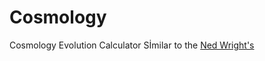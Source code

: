 # Cosmology

Cosmology Evolution Calculator Sİmilar to the [Ned Wright's](http://www.astro.ucla.edu/~wright/CosmoCalc.html) 
